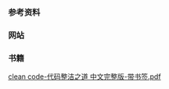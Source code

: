 ### 参考资料

### 网站

### 书籍

[clean code-代码整洁之道 中文完整版-带书签.pdf](http://www.anliu.life/book/clean_my_code.pdf)